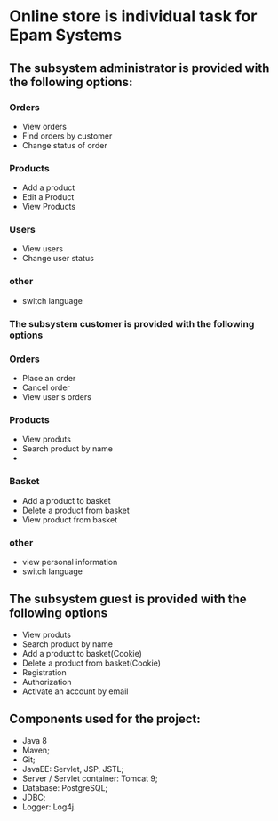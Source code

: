 # Online store is individual task for Epam Systems

## The subsystem administrator is provided with the following options:
### Orders
- View orders
- Find orders by customer
- Change status of order

### Products
- Add a product
- Edit a Product
- View Products

### Users
- View users
- Change user status

### other
- switch language

### The subsystem customer is provided with the following options
### Orders
- Place an order
- Cancel order
- View user's orders

### Products
- View produts
- Search product by name
- 
### Basket
- Add a product to basket
- Delete a product from basket
- View product from basket

### other
- view personal information
- switch language

## The subsystem guest is provided with the following options

- View produts
- Search product by name
- Add a product to basket(Cookie)
- Delete a product from basket(Cookie)
- Registration
- Authorization
- Activate an account by email

## Components used for the project:

- Java 8
- Maven;
- Git;
- JavaEE: Servlet, JSP, JSTL;
- Server / Servlet container: Tomcat 9;
- Database: PostgreSQL;
- JDBC;
- Logger: Log4j.







